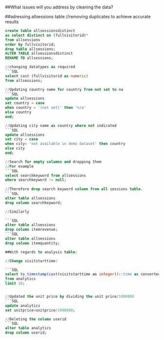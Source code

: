 ##What issues will you address by cleaning the data?

##adressing allsessions table
//removing duplicates to achieve accurate results
```SQL
create table allsessionsdistinct
as select distinct on (fullvisitorid)*
from allsessions
order by fullvisitorid;
drop table allsessions;
ALTER TABLE allsessionsdistinct
RENAME TO allsessions;

//changing datatypes as required
```SQL
select cast (fullvisitorid as numeric)
from allsessions;

//Updating country name for country from not set to na
```SQL
update allsessions
set country = case
when country = '(not set)' then 'n/a'
else country
end;

//Updating city name as country where not indicated
```SQL
update allsessions
set city = case
when city= 'not available in demo dataset' then country
else city
end;

//Search for empty columns and dropping them
//For example
```SQL
select searchkeyword from allsessions
where searchkeyword != null;
 
//Therefore drop search keyword column from all sessions table.
```SQL
alter table allsessions
drop column searchkeyword;

//Similarly

```SQL
alter table allsessions
drop column itemrevenue;
```SQL
alter table allsessions
drop column itemquantity;

##With regards to analysis table:

//Change visitstarttime:

```SQL
select to_timestamp(cast(visitstarttime as integer))::time as convertedtime
from analytics
limit 10;


//Updated the unit price by dividing the unit price/1000000
```SQL
update analytics
set unitprice=unitprice/1000000;

//Deleting the column userid
```SQL
alter table analytics
drop column userid;

